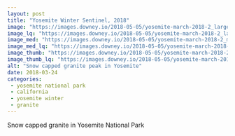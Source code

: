 ```yaml
---
layout: post
title: "Yosemite Winter Sentinel, 2018"
image: "https://images.downey.io/2018-05-05/yosemite-march-2018-2_large.jpg"
image_lq: "https://images.downey.io/2018-05-05/yosemite-march-2018-2_large_lq.jpg"
image_med: "https://images.downey.io/2018-05-05/yosemite-march-2018-2_medium.jpg"
image_med_lq: "https://images.downey.io/2018-05-05/yosemite-march-2018-2_medium_lq.jpg"
image_thumb: "https://images.downey.io/2018-05-05/yosemite-march-2018-2_thumb.jpg"
image_thumb_lq: "https://images.downey.io/2018-05-05/yosemite-march-2018-2_thumb_lq.jpg"
alt: "Snow capped granite peak in Yosemite"
date: 2018-03-24
categories:
 - yosemite national park
 - california
 - yosemite winter
 - granite
---
```


Snow capped granite in Yosemite National Park
